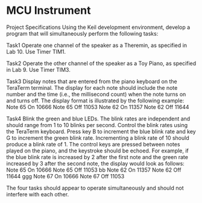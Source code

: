 # MCU Instrument

Project Specifications
Using the Keil development environment, develop a program that will simultaneously perform the following tasks:

Task1
Operate one channel of the speaker as a Theremin, as specified in Lab 10.  Use Timer TIM1.

Task2
Operate the other channel of the speaker as a Toy Piano, as specified in Lab 9.  Use Timer TIM3.

Task3
Display notes that are entered from the piano keyboard on the TeraTerm terminal.  The display for each note should include the note number and the time (i.e., the millisecond count) when the note turns on and turns off.  The display format is illustrated by the following example:
Note 65 On 10666
Note 65 Off 11053
Note 62 On 11357
Note 62 Off 11644

Task4
Blink the green and blue LEDs.  The blink rates are independent and should range from 1 to 10 blinks per second.  Control the blink rates using the TeraTerm keyboard.  Press key B to increment the blue blink rate and key G to increment the green blink rate.  Incrementing a blink rate of 10 should produce a blink rate of 1.  The control keys are pressed between notes played on the piano, and the keystroke should be echoed.  For example, if the blue blink rate is increased by 2 after the first note and the green rate increased by 3 after the second note, the display would look as follows:
Note 65 On 10666
Note 65 Off 11053
bb
Note 62 On 11357
Note 62 Off 11644
ggg
Note 67 On 10666
Note 67 Off 11053

The four tasks should appear to operate simultaneously and should not interfere with each other.
